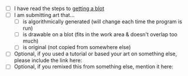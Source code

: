 - [ ] I have read the steps to [getting a blot](https://github.com/hackclub/blot/blob/main/docs/GET_A_BLOT.md)
- [ ] I am submitting art that...
  - [ ] is algorithmically generated (will change each time the program is run)
  - [ ] is drawable on a blot (fits in the work area & doesn't overlap too much)
  - [ ] is original (not copied from somewhere else)

- [ ] Optional, if you used a tutorial or based your art on something else, please include the link here:
- [ ] Optional, if you remixed this from something else, mention it here: